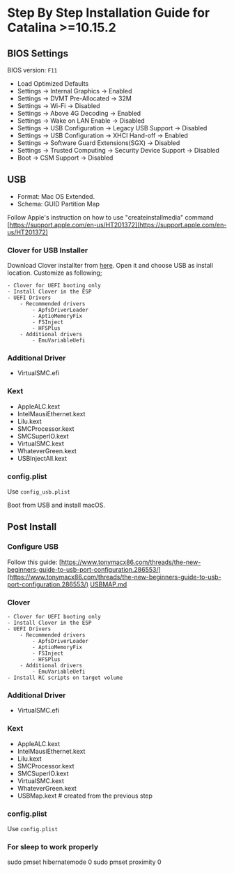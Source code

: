 # Step By Step Installation Guide for Catalina >=10.15.2

## BIOS Settings

BIOS version: `F11`

- Load Optimized Defaults
- Settings -> Internal Graphics -> Enabled
- Settings -> DVMT Pre-Allocated -> 32M
- Settings -> Wi-Fi -> Disabled
- Settings -> Above 4G Decoding -> Enabled
- Settings -> Wake on LAN Enable -> Disabled
- Settings -> USB Configuration -> Legacy USB Support -> Disabled
- Settings -> USB Configuration -> XHCI Hand-off -> Enabled
- Settings -> Software Guard Extensions(SGX) -> Disabled
- Settings -> Trusted Computing -> Security Device Support -> Disabled
- Boot -> CSM Support -> Disabled


## USB

- Format: Mac OS Extended.
- Schema: GUID Partition Map       

Follow Apple's instruction on how to use "createinstallmedia" command [https://support.apple.com/en-us/HT201372](https://support.apple.com/en-us/HT201372)

### Clover for USB Installer

Download Clover installter from [here](https://github.com/Dids/clover-builder/releases). Open it and choose USB as install location. Customize as following;

```
- Clover for UEFI booting only
- Install Clover in the ESP
- UEFI Drivers
	- Recommended drivers
		- ApfsDriverLoader
		- AptioMemoryFix
		- FSInject
		- HFSPlus
	- Additional drivers
		- EmuVariableUefi
```

### Additional Driver
- VirtualSMC.efi

### Kext
- AppleALC.kext
- IntelMausiEthernet.kext
- Lilu.kext
- SMCProcessor.kext
- SMCSuperIO.kext
- VirtualSMC.kext
- WhateverGreen.kext
- USBInjectAll.kext

### config.plist

Use `config_usb.plist`

Boot from USB and install macOS. 

## Post Install

### Configure USB
Follow this guide: [https://www.tonymacx86.com/threads/the-new-beginners-guide-to-usb-port-configuration.286553/](https://www.tonymacx86.com/threads/the-new-beginners-guide-to-usb-port-configuration.286553/)
[USBMAP.md](USBMAP.md) 

### Clover

```
- Clover for UEFI booting only
- Install Clover in the ESP
- UEFI Drivers
	- Recommended drivers
		- ApfsDriverLoader
		- AptioMemoryFix
		- FSInject
		- HFSPlus
	- Additional drivers
		- EmuVariableUefi
- Install RC scripts on target volume
```

### Additional Driver
- VirtualSMC.efi

### Kext
- AppleALC.kext
- IntelMausiEthernet.kext
- Lilu.kext
- SMCProcessor.kext
- SMCSuperIO.kext
- VirtualSMC.kext
- WhateverGreen.kext
- USBMap.kext # created from the previous step

### config.plist

Use `config.plist`

### For sleep to work properly

sudo pmset hibernatemode 0
sudo pmset proximity 0
